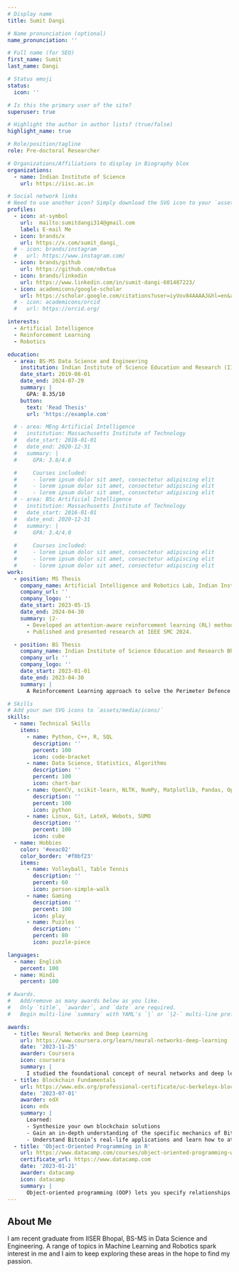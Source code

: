 ```yaml
---
# Display name
title: Sumit Dangi

# Name pronunciation (optional)
name_pronunciation: ''

# Full name (for SEO)
first_name: Sumit
last_name: Dangi

# Status emoji
status:
  icon: ''

# Is this the primary user of the site?
superuser: true

# Highlight the author in author lists? (true/false)
highlight_name: true

# Role/position/tagline
role: Pre-doctoral Researcher

# Organizations/Affiliations to display in Biography blox
organizations:
  - name: Indian Institute of Science
    url: https://iisc.ac.in

# Social network links
# Need to use another icon? Simply download the SVG icon to your `assets/media/icons/` folder.
profiles:
  - icon: at-symbol
    url:  mailto:sumitdangi314@gmail.com
    label: E-mail Me
  - icon: brands/x
    url: https://x.com/sumit_dangi_
  # - icon: brands/instagram
  #   url: https://www.instagram.com/
  - icon: brands/github
    url: https://github.com/n0xtua
  - icon: brands/linkedin
    url: https://www.linkedin.com/in/sumit-dangi-601487223/
  - icon: academicons/google-scholar
    url: https://scholar.google.com/citations?user=iyVov84AAAAJ&hl=en&authuser=4
  # - icon: academicons/orcid
  #   url: https://orcid.org/

interests:
  - Artificial Intelligence
  - Reinforcement Learning
  - Robotics

education:
  - area: BS-MS Data Science and Engineering
    institution: Indian Institute of Science Education and Research (IISER) Bhopal, India
    date_start: 2019-08-01
    date_end: 2024-07-29
    summary: |
      GPA: 8.35/10
    button:
      text: 'Read Thesis'
      url: 'https://example.com'

  # - area: MEng Artificial Intelligence
  #   institution: Massachusetts Institute of Technology
  #   date_start: 2016-01-01
  #   date_end: 2020-12-31
  #   summary: |
  #     GPA: 3.8/4.0

  #     Courses included:
  #     - lorem ipsum dolor sit amet, consectetur adipiscing elit
  #     - lorem ipsum dolor sit amet, consectetur adipiscing elit
  #     - lorem ipsum dolor sit amet, consectetur adipiscing elit
  # - area: BSc Artificial Intelligence
  #   institution: Massachusetts Institute of Technology
  #   date_start: 2016-01-01
  #   date_end: 2020-12-31
  #   summary: |
  #     GPA: 3.4/4.0
      
  #     Courses included:
  #     - lorem ipsum dolor sit amet, consectetur adipiscing elit
  #     - lorem ipsum dolor sit amet, consectetur adipiscing elit
  #     - lorem ipsum dolor sit amet, consectetur adipiscing elit
work:
  - position: MS Thesis
    company_name: Artificial Intelligence and Robotics Lab, Indian Institute of Science, Bangalore
    company_url: ''
    company_logo: ''
    date_start: 2023-05-15
    date_end: 2024-04-30
    summary: |2-
      - Developed an attention-aware reinforcement learning (RL) method for decision making in real-world driving scenarios. 
      - Published and presented research at IEEE SMC 2024. 

  - position: BS Thesis
    company_name: Indian Institute of Science Education and Research Bhopal
    company_url: ''
    company_logo: ''
    date_start: 2023-01-01
    date_end: 2023-04-30
    summary: |
      A Reinforcement Learning approach to solve the Perimeter Defence Problem (PDP).

# Skills
# Add your own SVG icons to `assets/media/icons/`
skills:
  - name: Technical Skills
    items:
      - name: Python, C++, R, SQL
        description: ''
        percent: 100
        icon: code-bracket
      - name: Data Science, Statistics, Algorithms
        description: ''
        percent: 100
        icon: chart-bar
      - name: OpenCV, scikit-learn, NLTK, NumPy, Matplotlib, Pandas, OpenAI Gym, PyTorch
        description: ''
        percent: 100
        icon: python
      - name: Linux, Git, LateX, Webots, SUMO
        description: ''
        percent: 100
        icon: cube
  - name: Hobbies
    color: '#eeac02'
    color_border: '#f0bf23'
    items:
      - name: Volleyball, Table Tennis
        description: ''
        percent: 60
        icon: person-simple-walk
      - name: Gaming
        description: ''
        percent: 100
        icon: play
      - name: Puzzles
        description: ''
        percent: 80
        icon: puzzle-piece

languages:
  - name: English
    percent: 100
  - name: Hindi
    percent: 100

# Awards.
#   Add/remove as many awards below as you like.
#   Only `title`, `awarder`, and `date` are required.
#   Begin multi-line `summary` with YAML's `|` or `|2-` multi-line prefix and indent 2 spaces below.

awards:
  - title: Neural Networks and Deep Learning
    url: https://www.coursera.org/learn/neural-networks-deep-learning
    date: '2023-11-25'
    awarder: Coursera
    icon: coursera
    summary: |
      I studied the foundational concept of neural networks and deep learning. By the end, I was familiar with the significant technological trends driving the rise of deep learning; build, train, and apply fully connected deep neural networks; implement efficient (vectorized) neural networks; identify key parameters in a neural network’s architecture; and apply deep learning to your own applications.
  - title: Blockchain Fundamentals
    url: https://www.edx.org/professional-certificate/uc-berkeleyx-blockchain-fundamentals
    date: '2023-07-01'
    awarder: edX
    icon: edx
    summary: |
      Learned:
      - Synthesize your own blockchain solutions
      - Gain an in-depth understanding of the specific mechanics of Bitcoin
      - Understand Bitcoin’s real-life applications and learn how to attack and destroy Bitcoin, Ethereum, smart contracts and Dapps, and alternatives to Bitcoin’s Proof-of-Work consensus algorithm
  - title: 'Object-Oriented Programming in R'
    url: https://www.datacamp.com/courses/object-oriented-programming-with-s3-and-r6-in-r
    certificate_url: https://www.datacamp.com
    date: '2023-01-21'
    awarder: datacamp
    icon: datacamp
    summary: |
      Object-oriented programming (OOP) lets you specify relationships between functions and the objects that they can act on, helping you manage complexity in your code. This is an intermediate level course, providing an introduction to OOP, using the S3 and R6 systems. S3 is a great day-to-day R programming tool that simplifies some of the functions that you write. R6 is especially useful for industry-specific analyses, working with web APIs, and building GUIs.
---
```


## About Me

I am recent graduate from IISER Bhopal, BS-MS in Data Science and Engineering. A range of topics in Machine Learning and Robotics spark interest in me and I aim to keep exploring these areas in the hope to find my passion.

